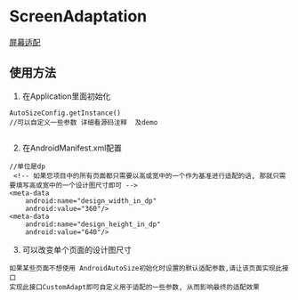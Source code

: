 # ScreenAdaptation
[屏幕适配](https://github.com/JessYanCoding/AndroidAutoSize)

## 使用方法

1. 在Application里面初始化
```
AutoSizeConfig.getInstance()
//可以自定义一些参数 详细看源码注释  及demo


```
2. 在AndroidManifest.xml配置
```
//单位是dp
 <!-- 如果您项目中的所有页面都只需要以高或宽中的一个作为基准进行适配的话, 那就只需要填写高或宽中的一个设计图尺寸即可 -->
<meta-data
    android:name="design_width_in_dp"
    android:value="360"/>
<meta-data
    android:name="design_height_in_dp"
    android:value="640"/>

```

3. 可以改变单个页面的设计图尺寸
```
如果某些页面不想使用 AndroidAutoSize初始化时设置的默认适配参数,请让该页面实现此接口
实现此接口CustomAdapt即可自定义用于适配的一些参数, 从而影响最终的适配效果

```

